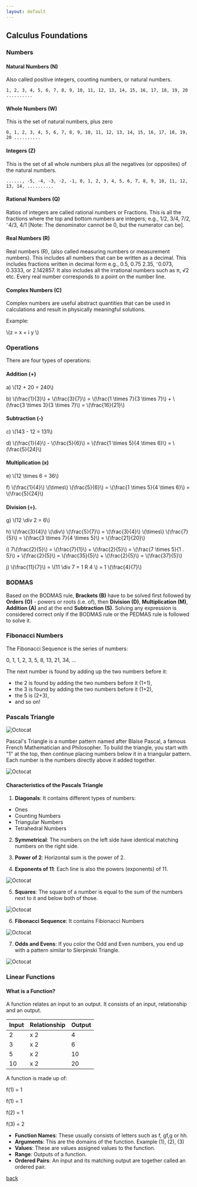 ```yaml
---
layout: default
---
```


## Calculus Foundations

### Numbers

#### Natural Numbers (N)

Also called positive integers, counting numbers, or natural numbers.
```
1, 2, 3, 4, 5, 6, 7, 8, 9, 10, 11, 12, 13, 14, 15, 16, 17, 18, 19, 20 ..........
```

#### Whole Numbers (W)

This is the set of  natural numbers, plus zero

```
0, 1, 2, 3, 4, 5, 6, 7, 8, 9, 10, 11, 12, 13, 14, 15, 16, 17, 18, 19, 20 ..........
```

#### Integers (Z)

This is the set of all whole numbers plus all the negatives (or opposites) of the natural numbers.

```
......, -5, -4, -3, -2, -1, 0, 1, 2, 3, 4, 5, 6, 7, 8, 9, 10, 11, 12, 13, 14, ..........
```

#### Rational Numbers (Q)

Ratios of integers are called rational numbers or Fractions. This is all the fractions where the top and bottom numbers are integers; e.g., 1/2, 3/4, 7/2, ⁻4/3, 4/1 [Note: The denominator cannot be 0, but the numerator can be].

#### Real Numbers (R)

Real numbers (R), (also called measuring numbers or measurement numbers). This includes all numbers that can be written as a decimal. This includes fractions written in decimal form e.g., 0.5, 0.75 2.35, ⁻0.073, 0.3333, or 2.142857. It also includes all the irrational numbers such as π, √2 etc. Every real number corresponds to a point on the number line.

#### Complex Numbers (C)

Complex numbers are useful abstract quantities that can be used in calculations and result in physically meaningful solutions. 

Example:

<div class="math">
<p>
 \(z = x + i y \)
</p>
</div>


### Operations

There are four types of operations: 

#### Addition (+)

<div class="math">
<p>
a)   \(12 + 20 = 240\)
</p>
<p>
b)   \(\frac{1}{3}\) + \(\frac{3}{7}\) = \(\frac{1 \times 7}{3 \times 7}\) + \(\frac{3 \times 3}{3 \times 7}\) = \(\frac{16}{21}\)
</p>
</div>

#### Subtraction (-)

<div class="math">
<p>
c)   \(143 - 12 = 131\)
</p>
<p>
d)   \(\frac{1}{4}\) - \(\frac{5}{6}\) = \(\frac{1 \times 5}{4 \times 6}\) = \(\frac{5}{24}\)
</p>
</div>

#### Multiplication (x)

<div class="math">
<p>
e)   \(12 \times 6 = 36\)
</p>
<p>
f)   \(\frac{1}{4}\) \(\times\) \(\frac{5}{6}\) = \(\frac{1 \times 5}{4 \times 6}\) = \(\frac{5}{24}\)
</p>
</div>

#### Division (÷).

<div class="math">
<p>
g)   \(12 \div 2 = 6\)
</p>
<p>
h)   \(\frac{3}{4}\) \(\div\) \(\frac{5}{7}\) = \(\frac{3}{4}\) \(\times\) \(\frac{7}{5}\) = \(\frac{3 \times 7}{4 \times 5}\) = \(\frac{21}{20}\)
</p>
<p>
i)   7\(\frac{2}{5}\) = \(\frac{7}{1}\) + \(\frac{2}{5}\) = \(\frac{7 \times 5}{1 . 5}\) + \(\frac{2}{5}\) = \(\frac{35}{5}\) + \(\frac{2}{5}\) = \(\frac{37}{5}\)
</p>
<p>
j)   \(\frac{11}{7}\) = \(11 \div 7 = 1 R 4 \) = 1 \(\frac{4}{7}\)
</p>
</div>

### BODMAS
Based on the BODMAS rule, **Brackets (B)** have to be solved first followed by **Orders (O)** - powers or roots (i.e. of), then **Division (D)**, **Multiplication (M)**, **Addition (A)** and at the end **Subtraction (S)**. Solving any expression is considered correct only if the BODMAS rule or the PEDMAS rule is followed to solve it.

### Fibonacci Numbers

The Fibonacci Sequence is the series of numbers:

0, 1, 1, 2, 3, 5, 8, 13, 21, 34, ...

The next number is found by adding up the two numbers before it:

*   the 2 is found by adding the two numbers before it (1+1),
*   the 3 is found by adding the two numbers before it (1+2),
*   the 5 is (2+3),
*   and so on!

### Pascals Triangle

![Octocat](../../assets/images/pascals-triangle.png)

Pascal's Triangle is a number pattern named after Blaise Pascal, a famous French Mathematician and Philosopher. To build the triangle, you start with "1" at the top, then continue placing numbers below it in a triangular pattern. Each number is the numbers directly above it added together.

![Octocat](../../assets/images/PascalTriangleAnimated2.gif)

#### Characteristics of the Pascals Triangle

1. **Diagonals**: It contains different types of numbers:
*   Ones
*   Counting Numbers
*   Triangular Numbers
*   Tetrahedral Numbers

2. **Symmetrical**: The numbers on the left side have identical matching numbers on the right side.

3. **Power of 2**: Horizontal sum is the power of 2.

4. **Exponents of 11**: Each line is also the powers (exponents) of 11.

![Octocat](../../assets/images/pascals-triangle-powers-11.gif)

5. **Squares**: The square of a number is equal to the sum of the numbers next to it and below both of those.

![Octocat](../../assets/images/pascals-triangle-squares.gif)

6. **Fibonacci Sequence**: It contains Fibionacci Numbers

![Octocat](../../assets/images/pascal-fib.gif)

7. **Odds and Evens**: If you color the Odd and Even numbers, you end up with a pattern similar to Sierpinski Triangle.

![Octocat](../../assets/images/odd-numbers.gif)

### Linear Functions

#### What is a Function?
A function relates an input to an output. It consists of an input, relationship and an output.

| Input        | Relationship      | Output |
|:-------------|:------------------|:-------|
| 2            | x 2               | 4      |
| 3            | x 2               | 6      |
| 5            | x 2               | 10     |
| 10           | x 2               | 20     |

A function is made up of:

<div class="math">
<p>
f(1) = 1
</p>
<p>
f(1) = 1
</p>
<p>
f(2) = 1
</p>
<p>
f(3) = 2
</p>
</div>

*   **Function Names**: These usually consists of letters such as f, gf,g or hh.
*   **Arguments**: This are the domains of the function. Example (1), (2), (3) 
*   **Values**: These are values assigned values to the function.
*   **Range**: Outputs of a function.
*   **Ordered Pairs**: An input and its matching output are together called an ordered pair.
 

[back](../)
